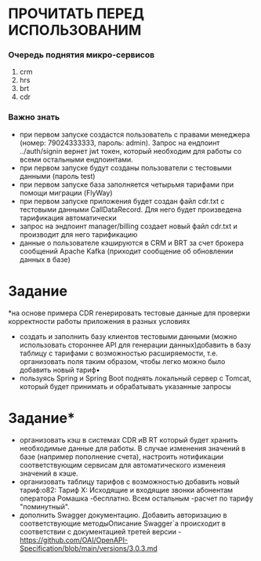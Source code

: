 # ПРОЧИТАТЬ ПЕРЕД ИСПОЛЬЗОВАНИМ

### Очередь поднятия микро-сервисов

1) crm
2) hrs
3) brt
4) cdr

### Важно знать

* при первом запуске создастся пользователь с правами менеджера (номер: 79024333333, пароль: admin). Запрос на ендпоинт ../auth/signin вернет jwt токен, который необходим для работы со всеми остальными ендпоинтами.
* при первом запуске будут созданы пользователи с тестовыми данными (пароль test)
* при первом запуске база заполняется четырьмя тарифами при помощи миграции (FlyWay)
* при первом запуске приложения будет создан файл cdr.txt с тестовыми данными CallDataRecord. Для него будет произведена тарификация автоматически
* запрос на эндпоинт manager/billing создает новый файл cdr.txt и производит для него тарификацию
* данные о пользователе кэшируются в CRM и BRT за счет брокера сообщений Apache Kafka (приходит сообщение об обновлении данных в базе)

# Задание
*на основе примера CDR генерировать тестовые данные для проверки корректности работы приложения в разных условиях
* создать и заполнить базу клиентов тестовыми данными (можно использовать стороннее API для генерации данных)добавить в базу таблицу с тарифами с возможностью расширяемости, т.е. организовать поля таким образом, чтобы легко можно было добавить новый тариф•
* пользуясь Spring и Spring Boot поднять локальный сервер с Tomcat, который будет принимать и обрабатывать указанные запросы
# Задание*
* организовать кэш в системах CDR иB RT который будет хранить необходимые данные для работы. В случае изменения значений в базе (например пополнение счета), настроить нотификации соответствующим сервисам для автоматического изменеия значений в кэше. 
* организовать таблицу тарифов с возможностью добавить новый тариф:o82: Тариф Х: Исходящие и входящие звонки абонентам оператора Ромашка -бесплатно. Всем остальным -расчет по тарифу "поминутный".
* дополнить Swagger документацию. Добавить авторизацию в соответствующие методыОписание Swagger`a происходит в соответствии с документацией третей версии -https://github.com/OAI/OpenAPI-Specification/blob/main/versions/3.0.3.md
